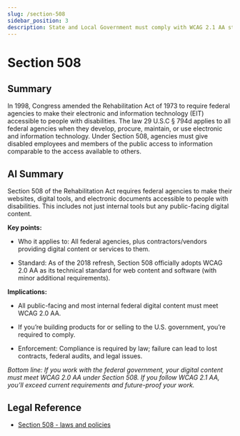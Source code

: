 ```yaml
---
slug: /section-508
sidebar_position: 3
description: State and Local Government must comply with WCAG 2.1 AA standards
---
```


# Section 508

## Summary
In 1998, Congress amended the Rehabilitation Act of 1973 to require federal agencies to make their electronic and information technology (EIT) accessible to people with disabilities. The law 29 U.S.C § 794d applies to all federal agencies when they develop, procure, maintain, or use electronic and information technology. Under Section 508, agencies must give disabled employees and members of the public access to information comparable to the access available to others.

## AI Summary
Section 508 of the Rehabilitation Act requires federal agencies to make their websites, digital tools, and electronic documents accessible to people with disabilities. This includes not just internal tools but any public-facing digital content.

**Key points:**

- Who it applies to: All federal agencies, plus contractors/vendors providing digital content or services to them.

- Standard: As of the 2018 refresh, Section 508 officially adopts WCAG 2.0 AA as its technical standard for web content and software (with minor additional requirements).

**Implications:**

- All public-facing and most internal federal digital content must meet WCAG 2.0 AA.

- If you’re building products for or selling to the U.S. government, you’re required to comply.

- Enforcement: Compliance is required by law; failure can lead to lost contracts, federal audits, and legal issues.

*Bottom line:
If you work with the federal government, your digital content must meet WCAG 2.0 AA under Section 508. If you follow WCAG 2.1 AA, you’ll exceed current requirements and future-proof your work.*

## Legal Reference
- [Section 508 - laws and policies](https://www.section508.gov/manage/laws-and-policies/)
